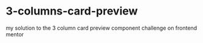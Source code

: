 # 3-columns-card-preview
my solution to the 3 column card preview component challenge on frontend mentor 
